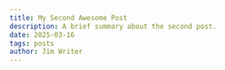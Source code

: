 ```yaml
---
title: My Second Awesome Post
description: A brief summary about the second post.
date: 2025-03-16
tags: posts
author: Jim Writer
---
```




